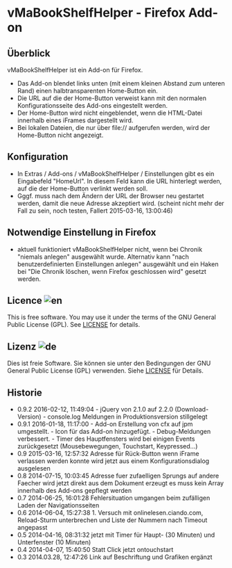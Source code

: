 # vMaBookShelfHelper - Firefox Add-on

## Überblick

vMaBookShelfHelper ist ein Add-on für Firefox.

- Das Add-on blendet links unten (mit einem kleinen Abstand zum unteren Rand)
  einen halbtransparenten Home-Button ein.
- Die URL auf die der Home-Button verweist kann mit den normalen
  Konfigurationsseite des Add-ons eingestellt werden.
- Der Home-Button wird nicht eingeblendet, wenn die HTML-Datei innerhalb
  eines iFrames dargestellt wird.
- Bei lokalen Dateien, die nur über file:// aufgerufen werden, wird der
  Home-Button nicht angezeigt.

## Konfiguration

- In Extras / Add-ons / vMaBookShelfHelper / Einstellungen gibt es ein
  Eingabefeld "HomeUrl". In diesem Feld kann die URL hinterlegt werden,
  auf die der Home-Button verlinkt werden soll.
- Gggf. muss nach dem Ändern der URL der Browser neu gestartet werden,
  damit die neue Adresse akzeptiert wird. (scheint nicht mehr der Fall zu sein, noch testen, Fallert 2015-03-16, 13:00:46)

## Notwendige Einstellung in Firefox

- aktuell funktioniert vMaBookShelfHelper nicht, wenn bei Chronik
  "niemals anlegen" ausgewählt wurde. Alternativ kann "nach
  benutzerdefinierten Einstellungen anlegen" ausgewählt und ein Haken bei
  "Die Chronik löschen, wenn Firefox geschlossen wird" gesetzt werden.

## Licence  ![en](http://bib.uni-mannheim.de/fileadmin/scripts/flag_en.jpeg)

This is free software. You may use it under the terms of the
GNU General Public License (GPL). See [LICENSE](LICENSE) for details.

## Lizenz  ![de](http://bib.uni-mannheim.de/fileadmin/scripts/flag_de.jpeg)

Dies ist freie Software. Sie können sie unter den Bedingungen der
GNU General Public License (GPL) verwenden. Siehe [LICENSE](LICENSE) für Details.

## Historie

* 0.9.2 2016-02-12, 11:49:04
                           - jQuery von 2.1.0 auf 2.2.0 (Download-Version)
                           - console.log Meldungen in Produktionsversion stillgelegt
* 0.9.1 2016-01-18, 11:17:00
                           - Add-on Erstellung von cfx auf jpm umgestellt.
                           - Icon für das Add-on hinzugefügt.
                           - Debug-Meldungen verbessert.
                           - Timer des Hauptfensters wird bei einigen Events
                             zurückgesetzt (Mousebewegungen, Touchstart, Keypressed...)
* 0.9 2015-03-16, 12:57:32 Adresse für Rück-Button wenn iFrame verlassen werden konnte
                            wird jetzt aus einem Konfigurationsdialog ausgelesen
* 0.8 2014-07-15, 10:03:45 Adresse fuer zufaelligen Sprungs auf andere Faecher
                            wird jetzt direkt aus dem Dokument erzeugt
                            es muss kein Array innerhalb des Add-ons gepflegt
                            werden
* 0.7 2014-06-25, 16:01:28 Fehlersituation umgangen beim zufälligen Laden der
                            Navigationsseiten
* 0.6 2014-06-04, 15:27:38 1. Versuch mit onlinelesen.ciando.com, Reload-Sturm
                            unterbrechen und Liste der Nummern nach Timeout
                            angepasst
* 0.5 2014-04-16, 08:31:32 jetzt mit Timer für Haupt- (30 Minuten) und
                            Unterfenster (10 Minuten)
* 0.4 2014-04-07, 15:40:50 Statt Click jetzt ontouchstart
* 0.3 2014.03.28, 12:47:26 Link auf Beschriftung und Grafiken ergänzt
